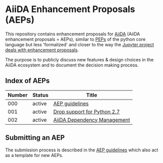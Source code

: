 # AiiDA Enhancement Proposals (AEPs)

This repository contains enhancement proposals for [AiiDA](www.aiida.net) (AiiDA
enhancement proposals = AEPs), similar to
[PEPs](https://www.python.org/dev/peps/) of the python core language but
less 'formalized' and closer to the way the [Jupyter project deals
with enhancement proposals](https://github.com/jupyter/enhancement-proposals).

The purpose is to publicly discuss new features & design choices in the AiiDA
ecosystem and to document the decision making process.


## Index of AEPs 

| Number | Status           | Title                                                            |
|--------|------------------|------------------------------------------------------------------|
| 000    | active           | [AEP guidelines](000_aep_guidelines/readme.md)                   | 
| 001    | active           | [Drop support for Python 2.7](001_drop_python2/)                 |
| 002    | active           | [AiiDA Dependency Management](002_dependency_management/)        |

## Submitting an AEP
The submission process is described in the [AEP guidelines](000_aep_guidelines/readme.md) which also act as a template for new AEPs. 

